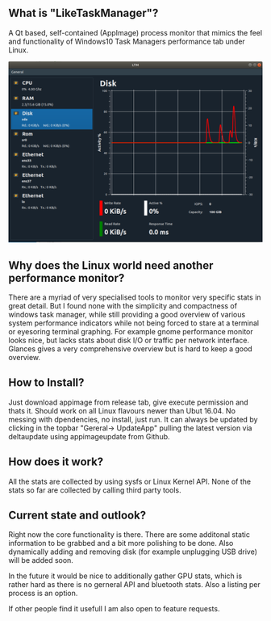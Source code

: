 ## What is "LikeTaskManager"?
A Qt based, self-contained (AppImage) process monitor that mimics the feel 
and functionality of Windows10 Task Managers performance tab under Linux.

![Alt text](ltm.PNG?raw=true "UI Preview")


## Why does the Linux world need another performance monitor? 

There are a myriad of very specialised tools to monitor very specific stats in great detail. But I found none
with the simplicity and compactness of windows task manager, while still providing a good overview of various system
performance indicators while not being forced to stare at a terminal or eyesoring terminal graphing. 
For example gnome performance monitor looks nice, but lacks stats about disk I/O or traffic per network interface. Glances 
gives a very comprehensive overview but is hard to keep a good overview.


## How to Install?  

Just download appimage from release tab, give execute permission and thats it. Should work on all Linux flavours newer than 
Ubut 16.04. No messing with dpendencies, no install, just run.
It can always be updated by clicking in the topbar "Gereral-> UpdateApp" pulling the latest version via deltaupdate using appimageupdate from Github.


## How does it work?
All the stats are collected by using sysfs  or Linux Kernel API. None of the stats so far are collected by calling third party tools.


## Current state and outlook?  
Right now the core functionality is there. There are some additonal static information to be grabbed and a bit more polishing to be done. Also dynamically adding and removing disk (for example unplugging USB drive) will be added soon.

In the future it would be nice to additionally gather GPU stats, which is rather hard as there is no gerneral API and bluetooth stats. Also a listing per process is an option.

If other people find it usefull I am also open to feature requests.

